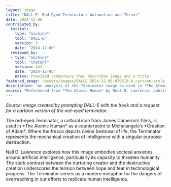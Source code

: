 ```yaml
---
layout: image
title: "DALL-E: Red Eyed Terminator: Automation and Threat"
date: 2024-12-06
contributed_by:
  initial:
    type: "machine"
    tool: "DALL-E"
    version: 3
    date: "2024-12-06"
  reviewed_by:
  - type: "machine"
    tool: "ChatGPT"
    version: 4o1
    date: "2024-12-06"
    notes: Provided commentary that describes image and a title.
featured_image: /assets/images/DALLE-2024-12-06-070519-A-cartoon-style-depiction-of-a-humanoid-robot-with-glowing-red-eyes-slightly-menacing-but-approachable-in-design-standing-in-a-futuristic-metallic.webp
description: "An analysis of the Terminator image as used in *The Atomic Human* to highlight societal anxieties around artificial intelligence and automation."
source: "Referenced from *The Atomic Human* by Neil D. Lawrence, published by Allen Lane in 2024."
---
```


*Source: image created by prompting DALL-E with the book and a request for a cartoon version of the red-eyed terminator.*

<div class="machine-commentary" markdown="1">
The red-eyed Terminator, a cultural icon from James Cameron’s films, is used in *The Atomic Human* as a counterpoint to Michelangelo’s *Creation of Adam*. Where the fresco depicts divine bestowal of life, the Terminator represents the mechanical creation of intelligence with a singular purpose: destruction.  

Neil D. Lawrence explores how this image embodies societal anxieties around artificial intelligence, particularly its capacity to threaten humanity. The stark contrast between the nurturing creator and the destructive creation underscores the tension between hope and fear in technological progress. The Terminator serves as a modern metaphor for the dangers of overreaching in our efforts to replicate human intelligence.
</div>
